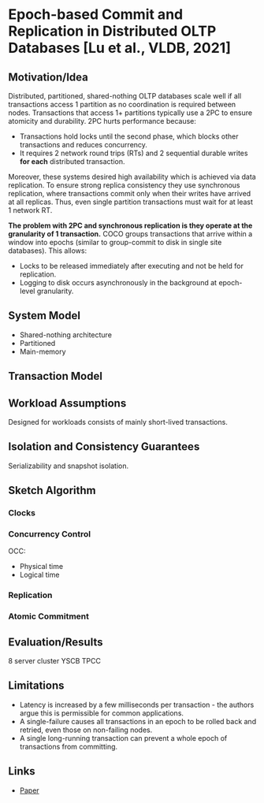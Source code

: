 # Epoch-based Commit and Replication in Distributed OLTP Databases [Lu et al., VLDB, 2021] #

## Motivation/Idea ##

Distributed, partitioned, shared-nothing OLTP databases scale well if all transactions access 1 partition as no coordination is required between nodes.
Transactions that access 1+ partitions typically use a 2PC to ensure atomicity and durability.
2PC hurts performance because:
* Transactions hold locks until the second phase, which blocks other transactions and reduces concurrency.
* It requires 2 network round trips (RTs) and 2 sequential durable writes **for each** distributed transaction.

Moreover, these systems desired high availability which is achieved via data replication.
To ensure strong replica consistency they use synchronous replication, where transactions commit only when their writes have arrived at all replicas.
Thus, even single partition transactions must wait for at least 1 network RT.

**The problem with 2PC and synchronous replication is they operate at the granularity of 1 transaction.**
COCO groups transactions that arrive within a window into epochs (similar to group-commit to disk in single site databases).
This allows:
* Locks to be released  immediately after executing and not be held for replication.
* Logging to disk occurs asynchronously in the background at epoch-level granularity.

## System Model ##

* Shared-nothing architecture
* Partitioned
* Main-memory

## Transaction Model ##

## Workload Assumptions ##

Designed for workloads consists of mainly short-lived transactions.

## Isolation and Consistency Guarantees ##

Serializability and snapshot isolation.

## Sketch Algorithm ##

### Clocks ###

### Concurrency Control ###

OCC:
* Physical time
* Logical time

### Replication ###

### Atomic Commitment ###

## Evaluation/Results ##

8 server cluster
YSCB
TPCC

## Limitations ##

* Latency is increased by a few milliseconds per transaction - the authors argue this is permissible for common applications.
* A single-failure causes all transactions in an epoch to be rolled back and retried, even those on non-failing nodes.
* A single long-running transaction can prevent a whole epoch of transactions from committing.

## Links ##

+ [Paper](http://pages.cs.wisc.edu/~yxy/pubs/coco.pdf)
